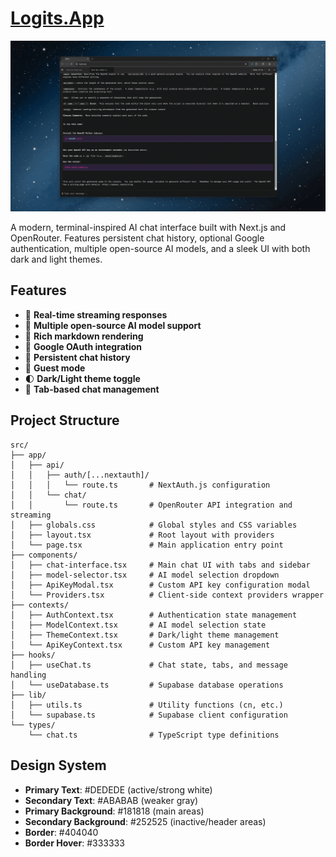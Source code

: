 # [Logits.App](https://logits.app)

![Demo GIF](https://github.com/rkdune/latent/blob/main/demogif.gif)

A modern, terminal-inspired AI chat interface built with Next.js and OpenRouter. Features persistent chat history, optional Google authentication, multiple open-source AI models, and a sleek UI with both dark and light themes.

## Features
- 💬 **Real-time streaming responses**
- 🔄 **Multiple open-source AI model support**
- 📝 **Rich markdown rendering**
- 🔑 **Google OAuth integration**
- 💾 **Persistent chat history**
- 🚪 **Guest mode**
- 🌓 **Dark/Light theme toggle**
- 📑 **Tab-based chat management**

## Project Structure

```
src/
├── app/
│   ├── api/
│   │   ├── auth/[...nextauth]/
│   │   │   └── route.ts       # NextAuth.js configuration
│   │   └── chat/
│   │       └── route.ts       # OpenRouter API integration and streaming
│   ├── globals.css            # Global styles and CSS variables
│   ├── layout.tsx             # Root layout with providers
│   └── page.tsx               # Main application entry point
├── components/
│   ├── chat-interface.tsx     # Main chat UI with tabs and sidebar
│   ├── model-selector.tsx     # AI model selection dropdown
│   ├── ApiKeyModal.tsx        # Custom API key configuration modal
│   └── Providers.tsx          # Client-side context providers wrapper
├── contexts/
│   ├── AuthContext.tsx        # Authentication state management
│   ├── ModelContext.tsx       # AI model selection state
│   ├── ThemeContext.tsx       # Dark/light theme management
│   └── ApiKeyContext.tsx      # Custom API key management
├── hooks/
│   ├── useChat.ts             # Chat state, tabs, and message handling
│   └── useDatabase.ts         # Supabase database operations
├── lib/
│   ├── utils.ts               # Utility functions (cn, etc.)
│   └── supabase.ts            # Supabase client configuration
└── types/
    └── chat.ts                # TypeScript type definitions
```

## Design System

- **Primary Text**: #DEDEDE (active/strong white)
- **Secondary Text**: #ABABAB (weaker gray)
- **Primary Background**: #181818 (main areas)
- **Secondary Background**: #252525 (inactive/header areas)
- **Border**: #404040
- **Border Hover**: #333333
